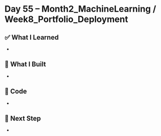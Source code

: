 # Day 55 – Month2_MachineLearning / Week8_Portfolio_Deployment

## ✅ What I Learned
- 

## 🔨 What I Built
- 

## 📂 Code
- 

## 🎯 Next Step
- 
